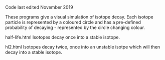 Code last edited November 2019

These programs give a visual simulation of isotope decay. Each isotope particle is represented by a coloured circle and has a pre-defined probability of decaying - represented by the circle changing colour.

half-life.html
  Isotopes decay once into a stable isotope.

hl2.html
  Isotopes decay twice, once into an unstable isotpe which will then decay into a stable isotope.
